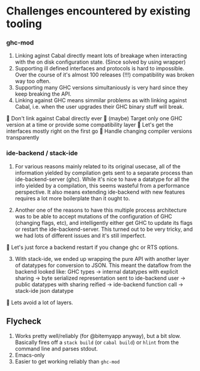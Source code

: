 # Challenges encountered by existing tooling

### ghc-mod

 1. Linking aginst Cabal directly meant lots of breakage when interacting with the on disk configuration state. (Since solved by using wrapper)
 2. Supporting ill defined interfaces and protocols is hard to impossible. Over the course of it's almost 100 releases (!!!) compatibility was broken way too often.
 3. Supporting many GHC versions simultaniously is very hard since they keep breaking the API.
 4. Linking against GHC means simmilar problems as with linking against Cabal, i.e. when the user upgrades their GHC binary stuff will break.

:memo: Don't link against Cabal directly ever
:memo: (maybe) Target only one GHC version at a time or provide some compatibility layer
:memo: Let's get the interfaces mostly right on the first go
:memo: Handle changing compiler versions transparently

### ide-backend / stack-ide

 1.  For various reasons mainly related to its original usecase, all of the information yielded by compilation gets sent to a separate process than ide-backend-server (ghc). While it's nice to have a datatype for all the info yielded by a compilation, this seems wasteful from a performance perspective. It also means extending ide-backend with new features requires a lot more boilerplate than it ought to.

 2. Another one of the reasons to have this multiple process architecture was to be able to accept mutations of the configuration of GHC (changing flags, etc), and intelligently either get GHC to update its flags or restart the ide-backend-server.  This turned out to be very tricky, and we had lots of different issues and it's still imperfect.  

:memo: Let's just force a backend restart if you change ghc or RTS options.

 3. With stack-ide, we ended up wrapping the pure API with another layer of datatypes for conversion to JSON.  This meant the dataflow from the backend looked like: GHC types -> internal datatypes with explicit sharing -> byte serialized representation sent to ide-backend user -> public datatypes with sharing reified -> ide-backend function call -> stack-ide json datatype

:memo: Lets avoid a lot of layers.

## Flycheck

 1. Works pretty well/reliably (for @bitemyapp anyway), but a bit slow. Basically fires off a `stack build` (or `cabal build`) or `hlint` from the command line and parses stdout.
 2. Emacs-only
 3. Easier to get working reliably than `ghc-mod`
